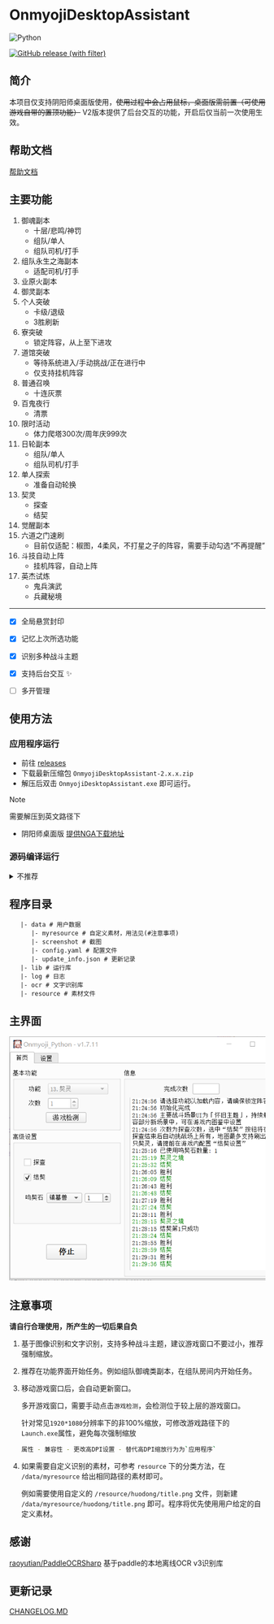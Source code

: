 # OnmyojiDesktopAssistant

![Python](https://img.shields.io/badge/python-3.10+-blue)

[![GitHub release (with filter)](https://img.shields.io/github/v/release/AquamarineCyan/OnmyojiDesktopAssistant)](https://github.com/AquamarineCyan/OnmyojiDesktopAssistant/releases/latest)

## 简介

本项目仅支持阴阳师桌面版使用，~~使用过程中会占用鼠标，桌面版需前置（可使用游戏自带的置顶功能）~~ V2版本提供了后台交互的功能，开启后仅当前一次使用生效。

## 帮助文档

[帮助文档](https://docs.qq.com/doc/DZUxDdm9ya2NpR2FY)

## 主要功能

1. 御魂副本
   - 十层/悲鸣/神罚
   - 组队/单人
   - 组队司机/打手
2. 组队永生之海副本
    - 适配司机/打手
3. 业原火副本
4. 御灵副本
5. 个人突破
    - 卡级/退级
    - 3胜刷新
6. 寮突破
    - 锁定阵容，从上至下进攻
7. 道馆突破
    - 等待系统进入/手动挑战/正在进行中
    - 仅支持挂机阵容
8. 普通召唤
    - 十连灰票
9. 百鬼夜行
    - 清票
10. 限时活动
    - 体力爬塔300次/周年庆999次
11. 日轮副本
    - 组队/单人
    - 组队司机/打手
12. 单人探索
    - 准备自动轮换
13. 契灵
    - 探查
    - 结契
14. 觉醒副本
15. 六道之门速刷
    - 目前仅适配：椒图，4柔风，不打星之子的阵容，需要手动勾选“不再提醒”
16. 斗技自动上阵
    - 挂机阵容，自动上阵
17. 英杰试炼
    - 鬼兵演武
    - 兵藏秘境

---

- [x] 全局悬赏封印
- [x] 记忆上次所选功能
- [x] 识别多种战斗主题
- [x] 支持后台交互 :sparkles:
- [ ] 多开管理


## 使用方法

###  应用程序运行

- 前往 [releases](https://github.com/AquamarineCyan/OnmyojiDesktopAssistant/releases/latest)
- 下载最新压缩包 `OnmyojiDesktopAssistant-2.x.x.zip`
- 解压后双击 `OnmyojiDesktopAssistant.exe` 即可运行。
> [!NOTE]
> 需要解压到英文路径下

- 阴阳师桌面版 [提供NGA下载地址](https://nga.178.com/read.php?tid=29661629)

### 源码编译运行

<details><summary> 不推荐 </summary>

1. 使用 `git` 命令下载源码  
    ```bash
    git clone https://github.com/AquamarineCyan/OnmyojiDesktopAssistant.git --depth=1 --single-branch
    ```

2. 安装依赖 
    - venv 方式  
    `pip install -r requestments.txt`
    - poetry 方式  
    `poetry install`

3. 添加文字识别依赖库
    从 [releases](https://github.com/AquamarineCyan/OnmyojiDesktopAssistant/releases/latest) 下载 `OnmyojiDesktopAssistant-2.x.x.zip`， 解压后找到`ocr`文件夹放在项目根目录下

4. 运行
    - 终端运行 `python main.py`
    - 使用VSCode调试，调试模式选择`Project`

5. 打包
    - 需要poetry环境，打包配置已存在 `main.spec`  
    - 终端运行 `pyinstaller main.spec` 或者双击 `build.bat`

</details>

## 程序目录

```
   |- data # 用户数据
      |- myresource # 自定义素材，用法见(#注意事项)
      |- screenshot # 截图
      |- config.yaml # 配置文件
      |- update_info.json # 更新记录
   |- lib # 运行库
   |- log # 日志
   |- ocr # 文字识别库
   |- resource # 素材文件
```

## 主界面

![效果图](image.png)

## 注意事项

**请自行合理使用，所产生的一切后果自负**

1. 基于图像识别和文字识别，支持多种战斗主题，建议游戏窗口不要过小，推荐强制缩放。

2. 推荐在功能界面开始任务。例如组队御魂类副本，在组队房间内开始任务。

3. 移动游戏窗口后，会自动更新窗口。

   多开游戏窗口，需要手动点击`游戏检测`，会检测位于较上层的游戏窗口。

   针对常见`1920*1080`分辨率下的非100%缩放，可修改游戏路径下的`Launch.exe`属性，避免每次强制缩放
   ```bash
   属性 - 兼容性 - 更改高DPI设置 - 替代高DPI缩放行为为`应用程序`
   ```

4. 如果需要自定义识别的素材，可参考 `resource` 下的分类方法，在 `/data/myresource` 给出相同路径的素材即可。

    例如需要使用自定义的 `/resource/huodong/title.png` 文件，则新建 `/data/myresource/huodong/title.png` 即可。程序将优先使用用户给定的自定义素材。

## 感谢

[raoyutian/PaddleOCRSharp](https://gitee.com/raoyutian/PaddleOCRSharp) 基于paddle的本地离线OCR v3识别库

## 更新记录

[CHANGELOG.MD](CHANGELOG.MD)
